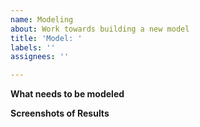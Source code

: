 ```yaml
---
name: Modeling
about: Work towards building a new model
title: 'Model: '
labels: ''
assignees: ''

---
```


**What needs to be modeled**

**Screenshots of Results**
